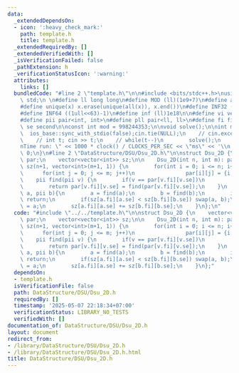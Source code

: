 ```yaml
---
data:
  _extendedDependsOn:
  - icon: ':heavy_check_mark:'
    path: template.h
    title: template.h
  _extendedRequiredBy: []
  _extendedVerifiedWith: []
  _isVerificationFailed: false
  _pathExtension: h
  _verificationStatusIcon: ':warning:'
  attributes:
    links: []
  bundledCode: "#line 2 \"template.h\"\n\n#include <bits/stdc++.h>\nusing namespace\
    \ std;\n \n#define ll long long\n#define MOD (ll)(1e9+7)\n#define all(x) (x).begin(),(x).end()\n\
    #define unique(x) x.erase(unique(all(x)), x.end())\n#define INF32 ((1ull<<31)-1)\n\
    #define INF64 ((1ull<<63)-1)\n#define inf (ll)1e18\n\n#define vi vector<int>\n\
    #define pii pair<int, int>\n#define pll pair<ll, ll>\n#define fi first\n#define\
    \ se second\n\nconst int mod = 998244353;\n\nvoid solve();\n\nint main(){\n  \
    \  ios_base::sync_with_stdio(false);cin.tie(NULL);\n    // cin.exceptions(cin.failbit);\n\
    \    // int t; cin >> t;\n    // while(t--)\n        solve();\n    cerr << \"\\\
    nTime run: \" << 1000 * clock() / CLOCKS_PER_SEC << \"ms\" << '\\n';\n    return\
    \ 0;\n}\n#line 2 \"DataStructure/DSU/Dsu_2D.h\"\n\nstruct Dsu_2D {\n    vector<vector<pii>>\
    \ par;\n    vector<vector<int>> sz;\n\n    Dsu_2D(int n, int m): par(n+1, vector<pii>(m+1)),\
    \ sz(n+1, vector<int>(m+1, 1)) {\n        for(int i = 0; i <= n; i++)\n      \
    \      for(int j = 0; j <= m; j++)\n                par[i][j] = {i, j};\n    }\n\
    \    pii find(pii v) {\n        if(v == par[v.fi][v.se])\n            return v;\n\
    \        return par[v.fi][v.se] = find(par[v.fi][v.se]);\n    }\n    void merge(pii\
    \ a, pii b){\n        a = find(a);\n        b = find(b);\n        if (a == b)\
    \ return;\n        if(sz[a.fi][a.se] < sz[b.fi][b.se]) swap(a, b);\n        par[b.fi][b.se]\
    \ = a;\n        sz[a.fi][a.se] += sz[b.fi][b.se];\n    }\n};\n"
  code: "#include \"../../template.h\"\n\nstruct Dsu_2D {\n    vector<vector<pii>>\
    \ par;\n    vector<vector<int>> sz;\n\n    Dsu_2D(int n, int m): par(n+1, vector<pii>(m+1)),\
    \ sz(n+1, vector<int>(m+1, 1)) {\n        for(int i = 0; i <= n; i++)\n      \
    \      for(int j = 0; j <= m; j++)\n                par[i][j] = {i, j};\n    }\n\
    \    pii find(pii v) {\n        if(v == par[v.fi][v.se])\n            return v;\n\
    \        return par[v.fi][v.se] = find(par[v.fi][v.se]);\n    }\n    void merge(pii\
    \ a, pii b){\n        a = find(a);\n        b = find(b);\n        if (a == b)\
    \ return;\n        if(sz[a.fi][a.se] < sz[b.fi][b.se]) swap(a, b);\n        par[b.fi][b.se]\
    \ = a;\n        sz[a.fi][a.se] += sz[b.fi][b.se];\n    }\n};"
  dependsOn:
  - template.h
  isVerificationFile: false
  path: DataStructure/DSU/Dsu_2D.h
  requiredBy: []
  timestamp: '2025-05-07 22:18:34+07:00'
  verificationStatus: LIBRARY_NO_TESTS
  verifiedWith: []
documentation_of: DataStructure/DSU/Dsu_2D.h
layout: document
redirect_from:
- /library/DataStructure/DSU/Dsu_2D.h
- /library/DataStructure/DSU/Dsu_2D.h.html
title: DataStructure/DSU/Dsu_2D.h
---
```

